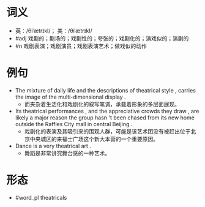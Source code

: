 # 词义
- 英：/θiˈætrɪkl/； 美：/θiˈætrɪkl/
- #adj 戏剧的；剧场的；戏剧性的；夸张的；戏剧化的；演戏似的；演剧的
- #n 戏剧表演；戏剧演员；戏剧表演艺术；做戏似的动作
# 例句
- The mixture of daily life and the descriptions of theatrical style , carries the image of the multi-dimensional display .
	- 而夹杂着生活化和戏剧化的叙写笔调，承载着形象的多层面展现。
- Its theatrical performances , and the appreciative crowds they draw , are likely a major reason the group hasn 't been chased from its new home outside the Raffles City mall in central Beijing .
	- 戏剧化的表演及其吸引来的围观人群，可能是该艺术团没有被赶出位于北京中央城区的来福士广场这个新大本营的一个重要原因。
- Dance is a very theatrical art .
	- 舞蹈是非常讲究舞台感的一种艺术。
# 形态
- #word_pl theatricals
